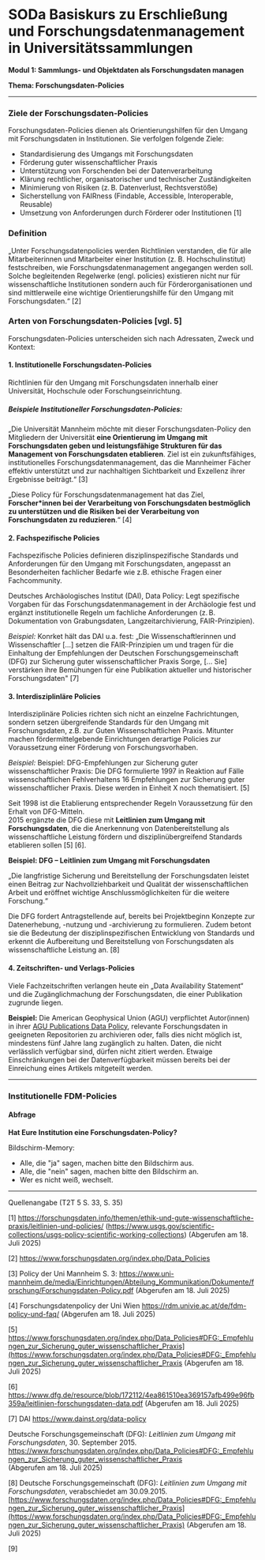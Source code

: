 <!--
*titel:
*author:in/urheber:in: Rebekka Reichert
*author:in/urheber:in: Canan Hastik
orcid: https://orcid.org/0009-0006-8283-3234
email: SODa@sammlungen.io
*lizenz: cc by
lizenzlink: https://creativecommons.org/
*persistenter OER link: 
language: DE
version:  v1
beschreibung: 
format: SODaBasiskurs Workshop 
modultitel: Elemente und Ziele von FDM-Policies
modul: Modul 1
einheitstitel: Elemente und Ziele von FDM-Policies
eiheit: Einheit 4
lernziel: Lernende können die Elemente und Ziele von Forschungsdaten-Policies benennen.
LZ-ID: LZ-ID 01_004_0058
baustein: Baustein1.1
zielgruppe: https://zenodo.org/records/15574575
gestaltungsprinzip: Problemorientiertes Lernen und Peer Learning
keywords: ???
erstellungsdatum: 

technische metadaten:
medientyp: text
dateiformat: .md
dauer: 
größe:
software: Web
icon: https://raw.githubusercontent.com/chastik/SODa-Basiskurs/main/img/SODa-Logo_full.svg
icon: https://github.com/chastik/SODa-Basiskurs/blob/main/img/SODa-Logo_full.svg


link:    https://raw.githubusercontent.com/chastik/SODa-Basiskurs/refs/heads/main/soda.css
 

-->

# SODa Basiskurs zu Erschließung und Forschungsdatenmanagement in Universitätssammlungen

**Modul 1: Sammlungs- und Objektdaten als Forschungsdaten managen**

**Thema: Forschungsdaten-Policies**

---

### Ziele der Forschungsdaten-Policies

Forschungsdaten-Policies dienen als Orientierungshilfen für den Umgang mit Forschungsdaten in Institutionen. Sie verfolgen folgende Ziele:

- Standardisierung des Umgangs mit Forschungsdaten
- Förderung guter wissenschaftlicher Praxis
- Unterstützung von Forschenden bei der Datenverarbeitung
- Klärung rechtlicher, organisatorischer und technischer Zuständigkeiten
- Minimierung von Risiken (z. B. Datenverlust, Rechtsverstöße)
- Sicherstellung von FAIRness (Findable, Accessible, Interoperable, Reusable)
- Umsetzung von Anforderungen durch Förderer oder Institutionen [1]

### Definition

„Unter Forschungsdatenpolicies werden Richtlinien verstanden, die für alle Mitarbeiterinnen und Mitarbeiter einer Institution (z. B. Hochschulinstitut) festschreiben, wie Forschungsdatenmanagement angegangen werden soll. Solche begleitenden Regelwerke (engl. policies) existieren nicht nur für wissenschaftliche Institutionen sondern auch für Förderorganisationen und sind mittlerweile eine wichtige Orientierungshilfe für den Umgang mit Forschungsdaten.“ [2]

### Arten von Forschungsdaten-Policies [vgl. 5]

Forschungsdaten-Policies unterscheiden sich nach Adressaten, Zweck und Kontext:

#### 1. **Institutionelle Forschungsdaten-Policies**
Richtlinien für den Umgang mit Forschungsdaten innerhalb einer Universität, Hochschule oder Forschungseinrichtung.

##### *Beispiele Institutioneller Forschungsdaten-Policies:* 

„Die Universität Mannheim möchte mit dieser Forschungsdaten-Policy den Mitgliedern der Universität **eine Orientierung im Umgang mit Forschungsdaten geben und leistungsfähige Strukturen für das Management von Forschungsdaten etablieren**. Ziel ist ein zukunftsfähiges, institutionelles Forschungsdatenmanagement, das die Mannheimer Fächer effektiv unterstützt und zur nachhaltigen Sichtbarkeit und Exzellenz ihrer Ergebnisse beiträgt.“ [3]

„Diese Policy für Forschungsdatenmanagement hat das Ziel, **Forscher*innen bei der Verarbeitung von Forschungsdaten bestmöglich zu unterstützen und die Risiken bei der Verarbeitung von Forschungsdaten zu reduzieren**.“ [4]


#### 2. **Fachspezifische Policies**
Fachspezifische Policies definieren disziplinspezifische Standards und Anforderungen für den Umgang mit Forschungsdaten, angepasst an Besonderheiten fachlicher Bedarfe wie z.B. ethische Fragen einer Fachcommunity.

Deutsches Archäologisches Institut (DAI), Data Policy: Legt spezifische Vorgaben für das Forschungsdatenmanagement in der Archäologie fest und ergänzt institutionelle Regeln um fachliche Anforderungen (z. B. Dokumentation von Grabungsdaten, Langzeitarchivierung, FAIR-Prinzipien).

*Beispiel:* Konrket hält das DAI u.a. fest: „Die Wissenschaftlerinnen und Wissenschaftler […] setzen die FAIR-Prinzipien um und tragen für die Einhaltung der Empfehlungen der Deutschen Forschungsgemeinschaft (DFG) zur Sicherung guter wissenschaftlicher Praxis Sorge, [… Sie] verstärken ihre Bemühungen für eine Publikation aktueller und historischer Forschungsdaten" [7]

#### 3. **Interdisziplinläre Policies**
Interdisziplinäre Policies richten sich nicht an einzelne Fachrichtungen, sondern setzen übergreifende Standards für den Umgang mit Forschungsdaten, z.B. zur Guten Wissenschaftlichen Praxis. Mitunter machen fördermittelgebende Einrichtungen derartige Policies zur Voraussetzung einer Förderung von Forschungsvorhaben. 

*Beispiel:*  Beispiel: DFG-Empfehlungen zur Sicherung guter wissenschaftlicher Praxis: Die DFG formulierte 1997 in Reaktion auf Fälle wissenschaftlichen Fehlverhaltens 16 Empfehlungen zur Sicherung guter wissenschaftlicher Praxis. Diese werden in Einheit X noch thematisiert. [5]

Seit 1998 ist die Etablierung entsprechender Regeln Voraussetzung für den Erhalt von DFG-Mitteln.  
2015 ergänzte die DFG diese mit **Leitlinien zum Umgang mit Forschungsdaten**, die die Anerkennung von Datenbereitstellung als wissenschaftliche Leistung fördern und disziplinübergreifend Standards etablieren sollen [5] [6].

**Beispiel: DFG – Leitlinien zum Umgang mit Forschungsdaten**

„Die langfristige Sicherung und Bereitstellung der Forschungsdaten leistet einen Beitrag zur Nachvollziehbarkeit und Qualität der wissenschaftlichen Arbeit und eröffnet wichtige Anschlussmöglichkeiten für die weitere Forschung.“

Die DFG fordert Antragstellende auf, bereits bei Projektbeginn Konzepte zur Datenerhebung, -nutzung und -archivierung zu formulieren. Zudem betont sie die Bedeutung der disziplinspezifischen Entwicklung von Standards und erkennt die Aufbereitung und Bereitstellung von Forschungsdaten als wissenschaftliche Leistung an. [8]

#### 4. **Zeitschriften- und Verlags-Policies**
Viele Fachzeitschriften verlangen heute ein „Data Availability Statement“ und die Zugänglichmachung der Forschungsdaten, die einer Publikation zugrunde liegen.

**Beispiel:** Die American Geophysical Union (AGU) verpflichtet Autor(innen) in ihrer [AGU Publications Data Policy]([url](http://publications.agu.org/author-resource-center/publication-policies/data-policy/)), relevante Forschungsdaten in geeigneten Repositorien zu archivieren oder, falls dies nicht möglich ist, mindestens fünf Jahre lang zugänglich zu halten. Daten, die nicht verlässlich verfügbar sind, dürfen nicht zitiert werden. Etwaige Einschränkungen bei der Datenverfügbarkeit müssen bereits bei der Einreichung eines Artikels mitgeteilt werden.

-------- 




### Institutionelle FDM-Policies

#### Abfrage

**Hat Eure Institution eine Forschungsdaten-Policy?**

Bildschirm-Memory:

- Alle, die "ja" sagen, machen bitte den Bildschirm aus.
- Alle, die "nein" sagen, machen bitte den Bildschirm an.
- Wer es nicht weiß, wechselt.


-----------
Quellenangabe
(T2T 5 S. 33, S. 35)

[1] https://forschungsdaten.info/themen/ethik-und-gute-wissenschaftliche-praxis/leitlinien-und-policies/
(https://www.usgs.gov/scientific-collections/usgs-policy-scientific-working-collections) (Abgerufen am 18. Juli 2025)

[2] https://www.forschungsdaten.org/index.php/Data_Policies

[3] Policy der Uni Mannheim S. 3: https://www.uni-mannheim.de/media/Einrichtungen/Abteilung_Kommunikation/Dokumente/forschung/Forschungsdaten-Policy.pdf (Abgerufen am 18. Juli 2025)

[4] Forschungsdatenpolicy der Uni Wien https://rdm.univie.ac.at/de/fdm-policy-und-faq/ (Abgerufen am 18. Juli 2025)

[5] https://www.forschungsdaten.org/index.php/Data_Policies#DFG:_Empfehlungen_zur_Sicherung_guter_wissenschaftlicher_Praxis](https://www.forschungsdaten.org/index.php/Data_Policies#DFG:_Empfehlungen_zur_Sicherung_guter_wissenschaftlicher_Praxis (Abgerufen am 18. Juli 2025)

[6] https://www.dfg.de/resource/blob/172112/4ea861510ea369157afb499e96fb359a/leitlinien-forschungsdaten-data.pdf (Abgerufen am 18. Juli 2025)

[7] DAI https://www.dainst.org/data-policy

Deutsche Forschungsgemeinschaft (DFG): *Leitlinien zum Umgang mit Forschungsdaten*, 30. September 2015.  
https://www.forschungsdaten.org/index.php/Data_Policies#DFG:_Empfehlungen_zur_Sicherung_guter_wissenschaftlicher_Praxis  
(Abgerufen am 18. Juli 2025)

[8] Deutsche Forschungsgemeinschaft (DFG): *Leitlinien zum Umgang mit Forschungsdaten*, verabschiedet am 30.09.2015.  
[https://www.forschungsdaten.org/index.php/Data_Policies#DFG:_Empfehlungen_zur_Sicherung_guter_wissenschaftlicher_Praxis](https://www.forschungsdaten.org/index.php/Data_Policies#DFG:_Empfehlungen_zur_Sicherung_guter_wissenschaftlicher_Praxis) (Abgerufen am 18. Juli 2025)

[9] 

